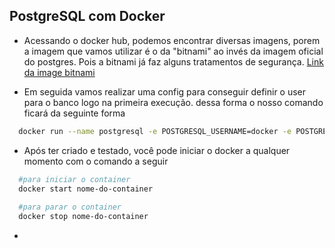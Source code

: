 
## PostgreSQL com Docker

- Acessando o docker hub, podemos encontrar diversas imagens, porem a imagem que vamos utilizar é o da "bitnami" ao invés da imagem oficial do postgres. Pois a bitnami já faz alguns tratamentos de segurança. [Link da image bitnami]('https://hub.docker.com/r/bitnami/postgresql')

- Em seguida vamos realizar uma config para conseguir definir o user para o banco logo na primeira execução. dessa forma o nosso comando ficará da seguinte forma

```bash
  docker run --name postgresql -e POSTGRESQL_USERNAME=docker -e POSTGRESQL_PASSWORD=docker -e POSTGRESQL_DATABASE=flogym -p 5432:5432 bitnami/postgresql
```

- Após ter criado e testado, você pode iniciar o docker a qualquer momento com o comando a seguir

```bash
  #para iniciar o container
  docker start nome-do-container
  
  #para parar o container
  docker stop nome-do-container

```
- 
